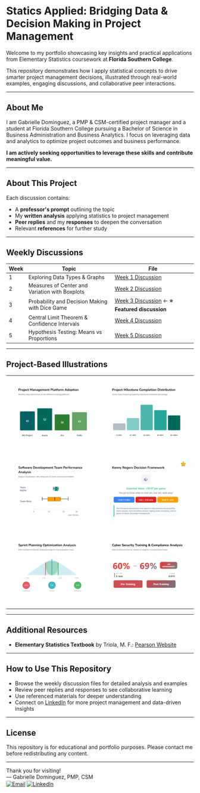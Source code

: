 # Statics Applied: Bridging Data & Decision Making in Project Management

Welcome to my portfolio showcasing key insights and practical applications from Elementary Statistics coursework at **Florida Southern College**.

This repository demonstrates how I apply statistical concepts to drive smarter project management decisions, illustrated through real-world examples, engaging discussions, and collaborative peer interactions.

---

## About Me

I am Gabrielle Dominguez, a PMP & CSM-certified project manager and a student at Florida Southern College pursuing a Bachelor of Science in Business Administration and Business Analytics. I focus on leveraging data and analytics to optimize project outcomes and business performance.

**I am actively seeking opportunities to leverage these skills and contribute meaningful value.**

---

## About This Project

Each discussion contains:  
- A **professor's prompt** outlining the topic  
- My **written analysis** applying statistics to project management  
- **Peer replies** and my **responses** to deepen the conversation  
- Relevant **references** for further study  

---

## Weekly Discussions

| Week | Topic                                       | File                                    |
|------|---------------------------------------------|-----------------------------------------|
| 1    | Exploring Data Types & Graphs               | [Week 1 Discussion](week01-discussion.md) |
| 2    | Measures of Center and Variation with Boxplots | [Week 2 Discussion](week02-discussion.md) |
| 3    | Probability and Decision Making with Dice Game | [Week 3 Discussion](week03-discussion.md) ← **⭐ Featured discussion** |
| 4    | Central Limit Theorem & Confidence Intervals | [Week 4 Discussion](week04-discussion.md) |
| 5    | Hypothesis Testing: Means vs Proportions    | [Week 5 Discussion](week05-discussion.md) |

---

## Project-Based Illustrations

<table style="width: 100%; table-layout: fixed;">
  <tr>
    <td align="center" style="padding: 15px; background-color: #fff; position: relative;">
      <a href="week01-discussion.html">
        <img src="https://github.com/GabrielleDominguez/Statics-Applied-Bridging-Data-Decision-Making-in-Project-Management/raw/main/thumbnail%201%2C%20post.png" alt="Week 1 Graphic" width="100%" style="max-width: 600px; border-radius: 6px;" />
      </a>
    </td>
    <td align="center" style="padding: 15px; background-color: #fff; position: relative;">
      <a href="week01-discussion.html">
        <img src="https://github.com/GabrielleDominguez/Statics-Applied-Bridging-Data-Decision-Making-in-Project-Management/raw/main/thumbnail%202%2C%20post.png" alt="Week 1 Variation" width="100%" style="max-width: 600px; border-radius: 6px;" />
      </a>
    </td>
  </tr>
  <tr>
    <td align="center" style="padding: 15px; background-color: #fff; position: relative;">
      <a href="week02-discussion.html">
        <img src="https://github.com/GabrielleDominguez/Statics-Applied-Bridging-Data-Decision-Making-in-Project-Management/raw/main/thumbnail%203%2C%20post.png" alt="Week 2 Graphic" width="100%" style="max-width: 600px; border-radius: 6px;" />
      </a>
    </td>
    <td align="center" style="padding: 15px; background-color: #fff; position: relative;">
      <a href="week03-discussion.html">
        <img src="https://github.com/GabrielleDominguez/Statics-Applied-Bridging-Data-Decision-Making-in-Project-Management/raw/main/thumbnail%204%2C%20post%20w%20star%20v3.png" alt="Week 3 Graphic" width="100%" style="max-width: 600px; border-radius: 6px;" />
      </a>
    </td>
  </tr>
  <tr>
    <td align="center" style="padding: 15px; background-color: #fff; position: relative;">
      <a href="week04-discussion.html">
        <img src="https://github.com/GabrielleDominguez/Statics-Applied-Bridging-Data-Decision-Making-in-Project-Management/raw/main/thumbnail%205%2C%20post%20%28final%20v2%29.png" alt="Week 4 Graphic" width="100%" style="max-width: 600px; border-radius: 6px;" />
      </a>
    </td>
    <td align="center" style="padding: 15px; background-color: #fff; position: relative;">
      <a href="week05-discussion.html">
        <img src="https://github.com/GabrielleDominguez/Statics-Applied-Bridging-Data-Decision-Making-in-Project-Management/raw/main/thumbnail%206%2C%20post%20v6.png" alt="Week 5 Graphic" width="100%" style="max-width: 600px; border-radius: 6px;" />
      </a>
    </td>
  </tr>
</table>

<style>
/* Paperclip styling removed from all elements except explicitly defined */

/* Desktop Image Hover */
@media (hover: hover) and (pointer: fine) {
  a[href*="week"] img {
    transition: opacity 0.3s ease;
  }

  a[href*="week"]:hover img {
    opacity: 0.85;
  }
}

/* No Image Darkening on Mobile */
@media (max-width: 768px) {
  a[href*="week"]:hover img {
    opacity: 1;
  }
}
</style>

---

## Additional Resources

- **Elementary Statistics Textbook** by Triola, M. F.: [Pearson Website](https://www.pearson.com/en-us/subject-catalog/p/elementary-statistics/P200000006399/9780137366446?srsltid=AfmBOop8xN8ZxkM5WyngISxC95exMUdZT0OO9hPBOkOjo8TVQgPUJjXr)

---

## How to Use This Repository

- Browse the weekly discussion files for detailed analysis and examples  
- Review peer replies and responses to see collaborative learning  
- Use referenced materials for deeper understanding  
- Connect on [LinkedIn](https://www.linkedin.com/in/gabrielle-r-dominguez) for more project management and data-driven insights

---

## License

This repository is for educational and portfolio purposes. Please contact me before redistributing any content.

---

Thank you for visiting!  
— Gabrielle Dominguez, PMP, CSM <br>[<img src="https://img.icons8.com/color/48/gmail-new.png" alt="Email" width="20" height="20" style="vertical-align:middle;">](mailto:gabrielledominguez05@gmail.com) [<img src="https://upload.wikimedia.org/wikipedia/commons/c/ca/LinkedIn_logo_initials.png" alt="LinkedIn" width="20" height="20" style="vertical-align:middle;">](https://www.linkedin.com/in/gabrielle-r-dominguez)
